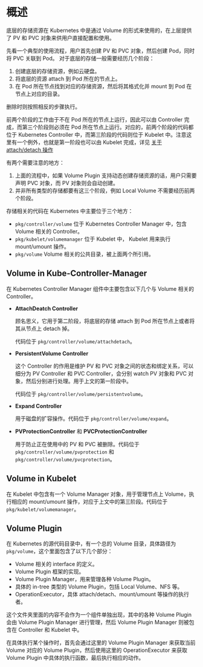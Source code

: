# 概述 #

底层的存储资源在 Kubernetes 中是通过 Volume 的形式来使用的，在上层提供了 PV 和 PVC 对象来供用户直接配置和使用。

先看一个典型的使用流程，用户首先创建 PV 和 PVC 对象，然后创建 Pod，同时将 PVC 关联到 Pod。
对于底层的存储一般需要经历几个阶段：

1. 创建底层的存储资源，例如云硬盘。
2. 将底层的资源 attach 到 Pod 所在的节点上。
3. 在 Pod 所在节点找到对应的存储资源，然后将其格式化并 mount 到 Pod 在节点上对应的目录。

删除时则按照相反的步骤执行。

前两个阶段的工作由于不在 Pod 所在的节点上运行，因此可以由 Controller 完成，而第三个阶段则必须在 Pod 所在节点上运行。对应的，前两个阶段的代码都位于 Kubernetes Controller 中，而第三阶段的代码则位于 Kubelet 中。注意这里有一个例外，也就是第一阶段也可以由 Kubelet 完成，详见 [关于 attach/detach 操作](../kubelet/volume/overview.md#关于-attachdetach-操作)

有两个需要注意的地方：
1. 上面的流程中，如果 Volume Plugin 支持动态创建存储资源的话，用户只需要声明 PVC 对象，而 PV 对象则会自动创建。
1. 并非所有类型的存储都要有这三个阶段，例如 Local Volume 不需要经历前两个阶段。

存储相关的代码在 Kubernetes 中主要位于三个地方：

- `pkg/controller/volume` 位于 Kubernetes Controller Manager 中，包含 Volume 相关的 Controller。
- `pkg/kubelet/volumemanager` 位于 Kubelet 中， Kubelet 用来执行 mount/umount 操作。
- `pkg/volume` Volume 相关的公共目录，被上面两个所引用。

## Volume in Kube-Controller-Manager ##

在 Kubernetes Controller Manager 组件中主要包含以下几个与 Volume 相关的 Controller。

- **AttachDeatch Controller**

  顾名思义，它用于第二阶段，将底层的存储 attach 到 Pod 所在节点上或者将其从节点上 detach 掉。

  代码位于 `pkg/controller/volume/attachdetach`。

- **PersistentVolume Controller**

  这个 Controller 的作用是维护 PV 和 PVC 对象之间的状态和绑定关系，可以细分为 PV Controller 和 PVC Controller，会分别 watch PV 对象和 PVC 对象，然后分别进行处理。用于上文的第一阶段中。

  代码位于 `pkg/controller/volume/persistentvolume`。

- **Expand Controller**

  用于磁盘的扩容操作。代码位于 `pkg/controller/volume/expand`。

- **PVProtectionController** 和 **PVCProtectionController**

  用于防止正在使用中的 PV 和 PVC 被删除。代码位于 `pkg/controller/volume/pvprotection` 和 `pkg/controller/volume/pvcprotection`。

## Volume in Kubelet ##

在 Kubelet 中包含有一个 Volume Manager 对象，用于管理节点上 Volume，执行相应的 mount/umount 操作，对应于上文中的第三阶段。代码位于 `pkg/kubelet/volumemanager`。

## Volume Plugin ##

在 Kubernetes 的源代码目录中，有一个总的 Volume 目录，具体路径为 `pkg/volume`，这个里面包含了以下几个部分：

- Volume 相关的 interface 的定义。
- Volume Plugin 框架的实现。
- Volume Plugin Manager，用来管理各种 Volume Plugin。
- 具体的 in-tree 类型的 Volume Plugin，包括 Local Volume、NFS 等。
- OperationExecutor，具体 attach/detach、mount/umount 等操作的执行者。

这个文件夹里面的内容不会作为一个组件单独出现，其中的各种 Volume Plugin 会由 Volume Plugin Manager 进行管理，然后 Volume Plugin Manager 则被包含在 Controller 和 Kubelet 中。

在具体执行某个操作时，首先会通过这里的 Volume Plugin Manager 来获取当前 Volume 对应的 Volume Plugin，然后使用这里的 OperationExecutor 来获取 Volume Plugin 中具体的执行函数，最后执行相应的动作。

